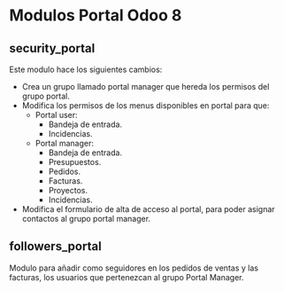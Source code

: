 # Modulos Portal Odoo 8


## security_portal
Este modulo hace los siguientes cambios:
* Crea un grupo llamado portal manager que hereda los permisos del grupo portal.
* Modifica los permisos de los menus disponibles en portal para que:
    * Portal user:
        * Bandeja de entrada.
        * Incidencias.
    * Portal manager:
        * Bandeja de entrada.
        * Presupuestos.
        * Pedidos.
        * Facturas.
        * Proyectos.
        * Incidencias.
* Modifica el formulario de alta de acceso al portal, para poder asignar contactos
al grupo portal manager.


## followers_portal
Modulo para añadir como seguidores en los pedidos de ventas y las facturas, los 
usuarios que pertenezcan al grupo Portal Manager.

